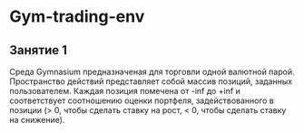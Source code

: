 # Gym-trading-env

## Занятие 1
Среда Gymnasium предназначеная для торговли одной валютной парой. 
Пространство действий представляет собой массив позиций, заданных пользователем. Каждая позиция помечена от -inf до +inf и соответствует соотношению оценки портфеля, задействованного в позиции (> 0, чтобы сделать ставку на рост, < 0, чтобы сделать ставку на снижение).